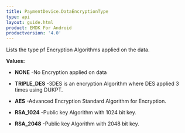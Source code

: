 ```yaml
---
title: PaymentDevice.DataEncryptionType
type: api
layout: guide.html
product: EMDK For Android
productversion: '4.0'
---
```



Lists the type pf Encryption Algorithms applied on the data.

**Values:**

* **NONE** -No Encryption applied on data

* **TRIPLE_DES** -3DES is an encryption Algorithm where DES applied 3 times using
 DUKPT.

* **AES** -Advanced Encryption Standard Algorithm for Encryption.

* **RSA_1024** -Public key Algorithm with 1024 bit key.

* **RSA_2048** -Public key Algorithm with 2048 bit key.












